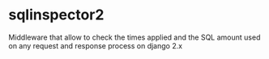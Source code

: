# sqlinspector2
Middleware that allow to check the times applied and the SQL amount used on any request and response process on django 2.x
